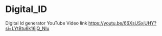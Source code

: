 # Digital_ID
 Digital Id generator
YouTube Video link
https://youtu.be/66XsUSxjUHY?si=LYtBtu6k16jQ_NIu
